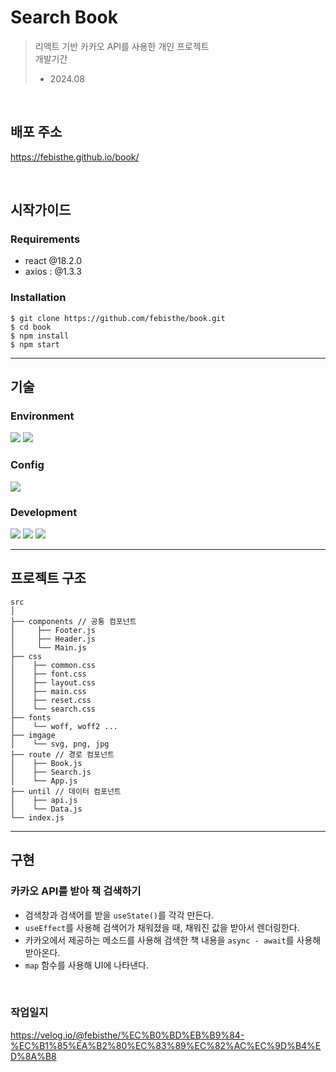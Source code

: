 # Search Book
> 리액트 기반 카카오 API를 사용한 개인 프로젝트   
> 개발기간
>  * 2024.08

<br />

## 배포 주소
https://febisthe.github.io/book/

<br/>

## 시작가이드

### Requirements
* react @18.2.0
* axios : @1.3.3

### Installation
~~~
$ git clone https://github.com/febisthe/book.git
$ cd book
$ npm install
$ npm start
~~~


<hr/>


## 기술

### Environment
<img src="https://img.shields.io/badge/visual studio code-007ACC?style=for-the-badge&logo=visual studio code&logoColor=white"> <img src="https://img.shields.io/badge/github-181717?style=for-the-badge&logo=github&logoColor=white">

### Config
<img src="https://img.shields.io/badge/npm-CB3837?style=for-the-badge&logo=npm&logoColor=white">

### Development

<img src="https://img.shields.io/badge/javasciprt-F7DF1E?style=for-the-badge&logo=javasciprt&logoColor=black"> <img src="https://img.shields.io/badge/react-black?style=for-the-badge&logo=react&logoColor=61DAFB"> <img src="https://img.shields.io/badge/bootstrap-7952B3?style=for-the-badge&logo=bootstrap&logoColor=white">


<hr />


## 프로젝트 구조

~~~
src
│
├── components // 공통 컴포넌트
│     ├── Footer.js
│     ├── Header.js
│     └── Main.js
├── css
│    ├── common.css
│    ├── font.css
│ 	 ├── layout.css
│	 ├── main.css
│	 ├── reset.css
│	 └── search.css
├── fonts
│	 └── woff, woff2 ...
├── imgage
│	 └── svg, png, jpg
├── route // 경로 컴포넌트
│    ├── Book.js
│    ├── Search.js
│	 └── App.js
├── until // 데이터 컴포넌트
│    ├── api.js
│	 └── Data.js
└── index.js
~~~

<hr/>


## 구현
### 카카오 API를 받아 책 검색하기
* 검색창과 검색어를 받을 `useState()`를 각각 만든다.
* `useEffect`를 사용해 검색어가 채워졌을 때, 채워진 값을 받아서 렌더링한다.
* 카카오에서 제공하는 메소드를 사용해 검색한 책 내용을 `async - await`를 사용해 받아온다.
* `map` 함수를 사용해 UI에 나타낸다.

<br />

### 작업일지
https://velog.io/@febisthe/%EC%B0%BD%EB%B9%84-%EC%B1%85%EA%B2%80%EC%83%89%EC%82%AC%EC%9D%B4%ED%8A%B8